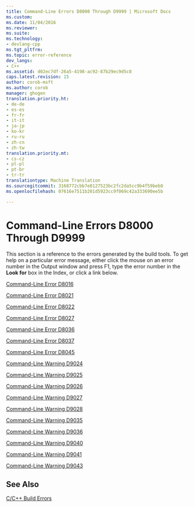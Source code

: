 ```yaml
---
title: Command-Line Errors D8000 Through D9999 | Microsoft Docs
ms.custom: 
ms.date: 11/04/2016
ms.reviewer: 
ms.suite: 
ms.technology:
- devlang-cpp
ms.tgt_pltfrm: 
ms.topic: error-reference
dev_langs:
- C++
ms.assetid: d02ec7df-26a5-4198-ac92-87b29ec9d5c8
caps.latest.revision: 15
author: corob-msft
ms.author: corob
manager: ghogen
translation.priority.ht:
- de-de
- es-es
- fr-fr
- it-it
- ja-jp
- ko-kr
- ru-ru
- zh-cn
- zh-tw
translation.priority.mt:
- cs-cz
- pl-pl
- pt-br
- tr-tr
translationtype: Machine Translation
ms.sourcegitcommit: 3168772cbb7e8127523bc2fc2da5cc9b4f59beb8
ms.openlocfilehash: 07616e7511b201d5923cc9f069c42a333690ee5b

---
```

# Command-Line Errors D8000 Through D9999
This section is a reference to the errors generated by the build tools. To get help on a particular error message, either click the mouse on an error number in the Output window and press F1, type the error number in the **Look for** box in the Index, or click a link below.  
  
 [Command-Line Error D8016](../../error-messages/tool-errors/command-line-error-d8016.md)  
  
 [Command-Line Error D8021](../../error-messages/tool-errors/command-line-error-d8021.md)  
  
 [Command-Line Error D8022](../../error-messages/tool-errors/command-line-error-d8022.md)  
  
 [Command-Line Error D8027](../../error-messages/tool-errors/command-line-error-d8027.md)  
  
 [Command-Line Error D8036](../../error-messages/tool-errors/command-line-error-d8036.md)  
  
 [Command-Line Error D8037](../../error-messages/tool-errors/command-line-error-d8037.md)  
  
 [Command-Line Error D8045](../../error-messages/tool-errors/command-line-error-d8045.md)  
  
 [Command-Line Warning D9024](../../error-messages/tool-errors/command-line-warning-d9024.md)  
  
 [Command-Line Warning D9025](../../error-messages/tool-errors/command-line-warning-d9025.md)  
  
 [Command-Line Warning D9026](../../error-messages/tool-errors/command-line-warning-d9026.md)  
  
 [Command-Line Warning D9027](../../error-messages/tool-errors/command-line-warning-d9027.md)  
  
 [Command-Line Warning D9028](../../error-messages/tool-errors/command-line-warning-d9028.md)  
  
 [Command-Line Warning D9035](../../error-messages/tool-errors/command-line-warning-d9035.md)  
  
 [Command-Line Warning D9036](../../error-messages/tool-errors/command-line-warning-d9036.md)  
  
 [Command-Line Warning D9040](../../error-messages/tool-errors/command-line-warning-d9040.md)  
  
 [Command-Line Warning D9041](../../error-messages/tool-errors/command-line-warning-d9041.md)  
  
 [Command-Line Warning D9043](../../error-messages/tool-errors/command-line-warning-d9043.md)  
  
## See Also  
 [C/C++ Build Errors](../../error-messages/compiler-errors-1/c-cpp-build-errors.md)


<!--HONumber=Jan17_HO2-->


